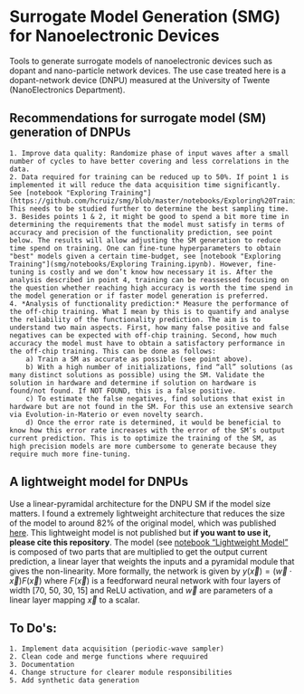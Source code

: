 # Surrogate Model Generation (SMG) for Nanoelectronic Devices
Tools to generate surrogate models of nanoelectronic devices such as dopant and nano-particle network devices. The use case treated here is a dopant-network device (DNPU) measured at the University of Twente (NanoElectronics Department).  


## Recommendations for surrogate model (SM) generation of DNPUs
    1. Improve data quality: Randomize phase of input waves after a small number of cycles to have better covering and less correlations in the data. 
    2. Data required for training can be reduced up to 50%. If point 1 is implemented it will reduce the data acquisition time significantly. See [notebook "Exploring Training"](https://github.com/hcruiz/smg/blob/master/notebooks/Exploring%20Training.ipynb). This needs to be studied further to determine the best sampling time.
    3. Besides points 1 & 2, it might be good to spend a bit more time in determining the requirements that the model must satisfy in terms of accuracy and precision of the functionality prediction, see point below. The results will allow adjusting the SM generation to reduce time spend on training. One can fine-tune hyperparameters to obtain "best" models given a certain time-budget, see [notebook "Exploring Training"](smg/notebooks/Exploring Training.ipynb). However, fine-tuning is costly and we don’t know how necessary it is. After the analysis described in point 4, training can be reassessed focusing on the question whether reaching high accuracy is worth the time spend in the model generation or if faster model generation is preferred.  
    4. *Analysis of functionality prediction:* Measure the performance of the off-chip training. What I mean by this is to quantify and analyse the reliability of the functionality prediction. The aim is to understand two main aspects. First, how many false positive and false negatives can be expected with off-chip training. Second, how much accuracy the model must have to obtain a satisfactory performance in the off-chip training. This can be done as follows:
        a) Train a SM as accurate as possible (see point above). 
        b) With a high number of initializations, find “all” solutions (as many distinct solutions as possible) using the SM. Validate the solution in hardware and determine if solution on hardware is found/not found. If NOT FOUND, this is a false positive. 
        c) To estimate the false negatives, find solutions that exist in hardware but are not found in the SM. For this use an extensive search via Evolution-in-Materio or even novelty search. 
        d) Once the error rate is determined, it would be beneficial to know how this error rate increases with the error of the SM’s output current prediction. This is to optimize the training of the SM, as high precision models are more cumbersome to generate because they require much more fine-tuning.
        
## A lightweight model for DNPUs
Use a linear-pyramidal architecture for the DNPU SM if the model size matters. I found a extremely lightweight architecture that reduces the size of the model to around 82% of the original model, which was published [here](https://www.nature.com/articles/s41565-020-00779-y). This lightweight model is not published but **if you want to use it, please cite this repository**.
The model (see [notebook “Lightweight Model”](https://github.com/hcruiz/smg/blob/master/notebooks/Lightweight%20Model.ipynb) is composed of two parts that are multiplied to get the output current prediction, a linear layer that weights the inputs and a pyramidal module that gives the non-linearity. More formally, the network is given by $y(\vec{x})=(\vec{w}\cdot\vec{x})F(\vec{x})$ where $F(\vec{x})$ is a feedforward neural network with four layers of width [70, 50, 30, 15] and ReLU activation, and $\vec{w}$ are parameters of a linear layer mapping $\vec{x}$ to a scalar.

## To Do's:

    1. Implement data acquisition (periodic-wave sampler)
    2. Clean code and merge functions where requuired
    3. Documentation
    4. Change structure for clearer module responsibilities
    5. Add synthetic data generation